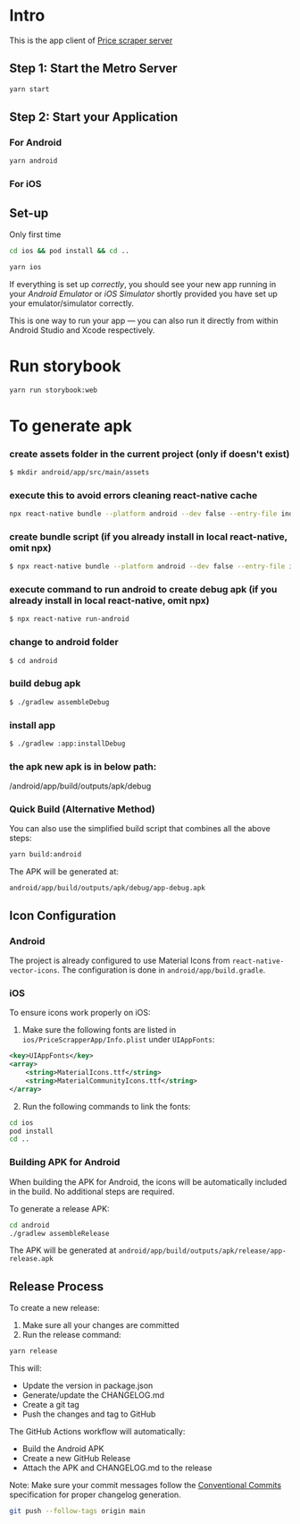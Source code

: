 # Intro

This is the app client of [Price scraper server](https://github.com/irf87/prices-scraper)

## Step 1: Start the Metro Server


```bash
yarn start
```

## Step 2: Start your Application


### For Android

```bash
yarn android
```

### For iOS

##  Set-up

Only first time

```bash
cd ios && pod install && cd ..
```

```bash
yarn ios
```

If everything is set up _correctly_, you should see your new app running in your _Android Emulator_ or _iOS Simulator_ shortly provided you have set up your emulator/simulator correctly.

This is one way to run your app — you can also run it directly from within Android Studio and Xcode respectively.


# Run storybook
```bash
yarn run storybook:web
```

# To generate apk

### create assets folder in the current project (only if doesn't exist)
```bash
$ mkdir android/app/src/main/assets
```

### execute this to avoid errors cleaning react-native cache

```bash
npx react-native bundle --platform android --dev false --entry-file index.js --bundle-output android/app/src/main/assets/index.android.bundle --assets-dest android/app/src/main/res/ --reset-cache
```

### create bundle script (if you already install in local react-native, omit npx)
```bash
$ npx react-native bundle --platform android --dev false --entry-file index.js --bundle-output android/app/src/main/assets/index.android.bundle --assets-dest android/app/src/main/res/
```

### execute command to run android to create debug apk (if you already install in local react-native, omit npx)
```bash
$ npx react-native run-android
```

### change to android folder
```bash
$ cd android
```

### build debug apk
```bash
$ ./gradlew assembleDebug
```

### install app
```bash
$ ./gradlew :app:installDebug
```

### the apk new apk is in below path:

/android/app/build/outputs/apk/debug

### Quick Build (Alternative Method)
You can also use the simplified build script that combines all the above steps:

```bash
yarn build:android
```

The APK will be generated at:
```
android/app/build/outputs/apk/debug/app-debug.apk
```

## Icon Configuration

### Android
The project is already configured to use Material Icons from `react-native-vector-icons`. The configuration is done in `android/app/build.gradle`.

### iOS
To ensure icons work properly on iOS:

1. Make sure the following fonts are listed in `ios/PriceScrapperApp/Info.plist` under `UIAppFonts`:
```xml
<key>UIAppFonts</key>
<array>
    <string>MaterialIcons.ttf</string>
    <string>MaterialCommunityIcons.ttf</string>
</array>
```

2. Run the following commands to link the fonts:
```bash
cd ios
pod install
cd ..
```

### Building APK for Android
When building the APK for Android, the icons will be automatically included in the build. No additional steps are required.

To generate a release APK:
```bash
cd android
./gradlew assembleRelease
```
The APK will be generated at `android/app/build/outputs/apk/release/app-release.apk`

## Release Process

To create a new release:

1. Make sure all your changes are committed
2. Run the release command:
```bash
yarn release
```
This will:
- Update the version in package.json
- Generate/update the CHANGELOG.md
- Create a git tag
- Push the changes and tag to GitHub

The GitHub Actions workflow will automatically:
- Build the Android APK
- Create a new GitHub Release
- Attach the APK and CHANGELOG.md to the release

Note: Make sure your commit messages follow the [Conventional Commits](https://www.conventionalcommits.org/) specification for proper changelog generation.

```bash
git push --follow-tags origin main
```
